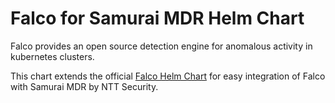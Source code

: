 
# Falco for Samurai MDR Helm Chart

Falco provides an open source detection engine for anomalous activity in kubernetes clusters.

This chart extends the official [Falco Helm Chart](https://github.com/falcosecurity/charts/blob/master/charts/falco/README.md)
for easy integration of Falco with Samurai MDR by NTT Security.
